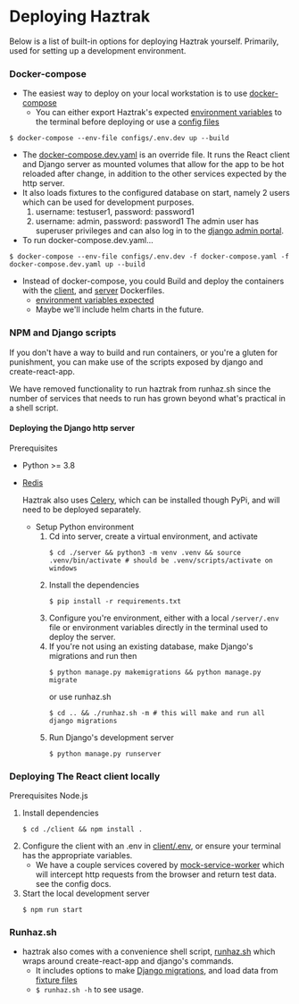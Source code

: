 # Deploying Haztrak

Below is a list of built-in options for deploying Haztrak yourself. Primarily, used for setting up a
development environment.

### Docker-compose

- The easiest way to deploy on your local workstation is to
  use [docker-compose](https://docs.docker.com/compose/gettingstarted/)
    - You can either export Haztrak's expected [environment variables](./Configuration.md) to
      the terminal before deploying or use a [config files](/configs)

```shell
$ docker-compose --env-file configs/.env.dev up --build
```

- The [docker-compose.dev.yaml](/docker-compose.dev.yaml) is an override file. It runs the React
  client and Django server as mounted volumes that allow for the app to be hot reloaded after
  change, in addition to the other services expected by the http server.
- It also loads fixtures to the configured database on start, namely 2 users which can be used for
  development purposes.
    1. username: testuser1, password: password1
    2. username: admin, password: password1
       The admin user has superuser privileges and can also log in to
       the [django admin portal](https://docs.djangoproject.com/en/4.1/ref/contrib/admin/).
- To run docker-compose.dev.yaml...

```shell
$ docker-compose --env-file configs/.env.dev -f docker-compose.yaml -f docker-compose.dev.yaml up --build
```

- Instead of docker-compose, you could Build and deploy the containers with
  the [client](/client/Dockerfile), and [server](/server/Dockerfile) Dockerfiles.
    - [environment variables expected](/docs/Configuration.md)
    - Maybe we'll include helm charts in the future.

### NPM and Django scripts

If you don't have a way to build and run containers, or you're a gluten for punishment, you can
make use of the scripts exposed by django and create-react-app.

We have removed functionality to run haztrak from runhaz.sh since the number of services
that needs to run has grown beyond what's practical in a shell script.

#### Deploying the Django http server

Prerequisites

- Python >= 3.8
- [Redis](https://redis.io/)

  Haztrak also uses [Celery](https://github.com/celery/celery), which can be installed though PyPi,
  and will need to be deployed separately.

    - Setup Python environment
        1. Cd into server, create a virtual environment, and activate
            ```shell
            $ cd ./server && python3 -m venv .venv && source .venv/bin/activate # should be .venv/scripts/activate on windows
            ```
        2. Install the dependencies
            ```shell
            $ pip install -r requirements.txt
            ```
        3. Configure you're environment, either with a local `/server/.env` file or environment
           variables directly in the terminal used to deploy the server.
        4. If you're not using an existing database, make Django's migrations and run then
            ```shell
            $ python manage.py makemigrations && python manage.py migrate
            ```
           or use runhaz.sh
            ```shell
            $ cd .. && ./runhaz.sh -m # this will make and run all django migrations
            ```
        5. Run Django's development server
            ```shell
            $ python manage.py runserver
            ```

### Deploying The React client locally

Prerequisites
Node.js

1. Install dependencies
    ```shell
    $ cd ./client && npm install .
    ```
2. Configure the client with an .env in [client/.env](/docs/Configuration.md), or ensure your
   terminal
   has the appropriate variables.
    - We have a couple services covered by [mock-service-worker](https://mswjs.io/) which will
      intercept http requests from the browser and return test data. see the config docs.
3. Start the local development server
    ```shell
    $ npm run start
    ```

### Runhaz.sh

- haztrak also comes with a convenience shell script, [runhaz.sh](/runhaz.sh) which wraps around
  create-react-app and django's commands.
    - It includes options to
      make [Django migrations](https://docs.djangoproject.com/en/4.1/topics/migrations/), and
      load data from [fixture files](/server/fixtures)
    - `$ runhaz.sh -h` to see usage.
